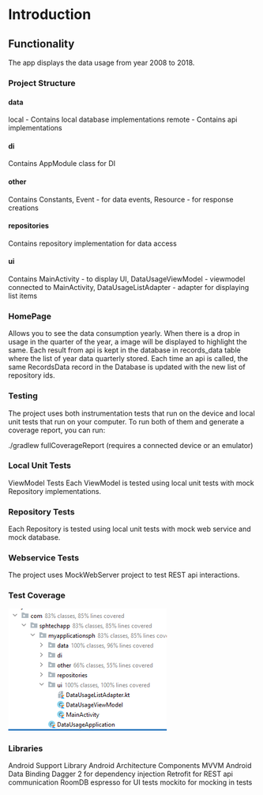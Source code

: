 # Introduction
## Functionality
The app displays the data usage from year 2008 to 2018.

### Project Structure
 #### data 
 local - Contains local database implementations
 remote - Contains api implementations
 #### di 
 Contains AppModule class for DI
 #### other 
 Contains Constants, Event - for data events, Resource - for response creations
 #### repositories 
 Contains repository implementation for data access
 #### ui 
 Contains MainActivity - to display UI, DataUsageViewModel - viewmodel connected to MainActivity, DataUsageListAdapter - adapter for displaying list items

### HomePage
Allows you to see the data consumption yearly. When there is a drop in usage in the quarter of the year, a image will be displayed to highlight the same.
Each result from api is kept in the database in records_data table where the list of year data quarterly stored. Each time an api is called, the same RecordsData record in the Database is updated with the new list of repository ids.

### Testing
The project uses both instrumentation tests that run on the device and local unit tests that run on your computer. To run both of them and generate a coverage report, you can run:

./gradlew fullCoverageReport (requires a connected device or an emulator)

### Local Unit Tests
ViewModel Tests
Each ViewModel is tested using local unit tests with mock Repository implementations.

### Repository Tests
Each Repository is tested using local unit tests with mock web service and mock database.

### Webservice Tests
The project uses MockWebServer project to test REST api interactions.

### Test Coverage
![Alt text](test_coverage.PNG?raw=true "Test Coverage")

### Libraries
Android Support Library
Android Architecture Components
MVVM
Android Data Binding
Dagger 2 for dependency injection
Retrofit for REST api communication
RoomDB
espresso for UI tests
mockito for mocking in tests
